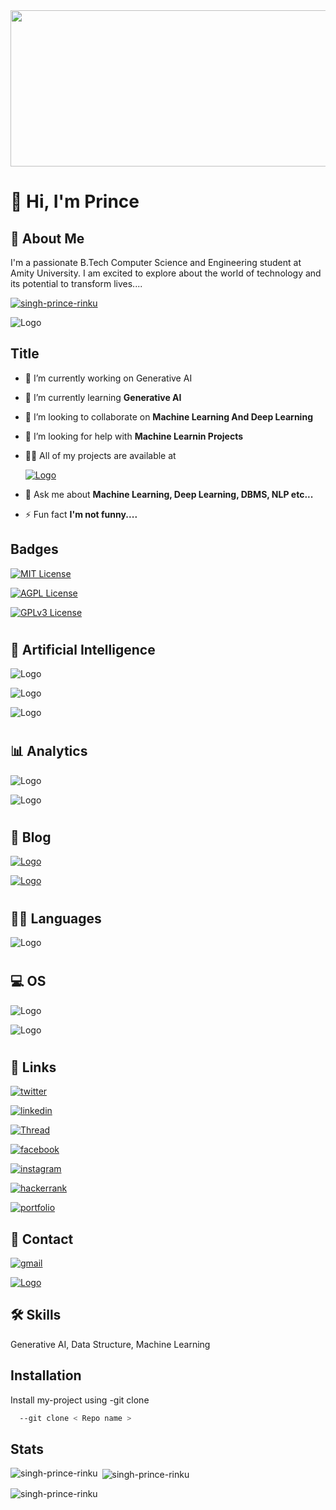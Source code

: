 
<img src="https://media0.giphy.com/media/v1.Y2lkPTc5MGI3NjExbWN4aWp5c3FwNHRoYngyOW0zb2V3djdidzc5bnF6OHJvY2NvZGtvYiZlcD12MV9pbnRlcm5hbF9naWZfYnlfaWQmY3Q9Zw/yBvndlpq8aCvS/giphy.gif" style="height: 250px; width: 900px;">

# 🐳 Hi, I'm  Prince 
## 🚀 About Me 



 I'm a passionate B.Tech Computer Science and Engineering student at Amity University. I am excited to explore about the world of technology and its potential to transform lives....


<p align="left">
  <a href="https://github.com/ryo-ma/github-profile-trophy">
    <img src="https://github-profile-trophy.vercel.app/?username=singh-prince-rinku&theme=github" alt="singh-prince-rinku" />
  </a>
</p>





![Logo](https://raw.githubusercontent.com/marwin1991/profile-technology-icons/refs/heads/main/icons/pygame.png)




## Title

- 🔭 I’m currently working on Generative AI

- 🌱 I’m currently learning **Generative AI**

- 👯 I’m looking to collaborate on **Machine Learning And Deep Learning**

- 🤝 I’m looking for help with **Machine Learnin Projects**

- 👨‍💻 All of my projects are available at 

    [![Logo](https://img.shields.io/badge/GitHub-100000?style=for-the-badge&logo=github&logoColor=white)](https://github.com/Singh-Prince-Rinku) 

- 💬 Ask me about **Machine Learning, Deep Learning, DBMS, NLP etc...**

- ⚡ Fun fact **I'm not funny....**

## Badges



[![MIT License](https://img.shields.io/badge/License-MIT-green.svg)](https://choosealicense.com/licenses/mit/)

[![AGPL License](https://img.shields.io/badge/license-AGPL-blue.svg)](http://www.gnu.org/licenses/agpl-3.0)

[![GPLv3 License](https://img.shields.io/badge/License-GPL%20v3-yellow.svg)](https://opensource.org/licenses/)





#
## 🤖 Artificial Intelligence

![Logo](https://img.shields.io/badge/PyTorch-EE4C2C?style=for-the-badge&logo=pytorch&logoColor=white)

![Logo](https://img.shields.io/badge/TensorFlow-FF6F00?style=for-the-badge&logo=tensorflow&logoColor=white)

![Logo](https://img.shields.io/badge/Google%20Gemini-8E75B2?style=for-the-badge&logo=googlegemini&logoColor=white)
# 
 ## 📊 Analytics 

 ![Logo](https://img.shields.io/badge/Codecov-F01F7A?style=for-the-badge&logo=Codecov&logoColor=white)

 ![Logo](https://img.shields.io/badge/Google%20Analytics-E37400?style=for-the-badge&logo=google%20analytics&logoColor=white)
# 
## 📝 Blog
[![Logo](https://img.shields.io/badge/dev.to-0A0A0A?style=for-the-badge&logo=devdotto&logoColor=white)](https://dev.to/prince6202)

[![Logo](https://img.shields.io/badge/GeeksforGeeks-298D46?style=for-the-badge&logo=geeksforgeeks&logoColor=white)](https://www.geeksforgeeks.org/user/sahilsinghutt/)


# 
## 👩‍💻 Languages

![Logo](https://img.shields.io/badge/Python-FFD43B?style=for-the-badge&logo=python&logoColor=blue)
# 
## 💻 OS 
![Logo](https://img.shields.io/badge/mac%20os-000000?style=for-the-badge&logo=apple&logoColor=white)

![Logo](https://img.shields.io/badge/Windows-0078D6?style=for-the-badge&logo=windows&logoColor=white)
#     
## 🔗 Links

[![twitter](https://img.shields.io/badge/X-000000?style=for-the-badge&logo=x&logoColor=white)](https://x.com/coder_prince04)

[![linkedin](https://img.shields.io/badge/linkedin-0A66C2?style=for-the-badge&logo=linkedin&logoColor=white)](https://www.linkedin.com/in/singh-prince-rinku-237615273/)

[![Thread](https://img.shields.io/badge/Threads-000000?style=for-the-badge&logo=Threads&logoColor=white)](https://www.threads.net/@91.prince_)

[![facebook](https://img.shields.io/badge/Facebook-1877F2?style=for-the-badge&logo=facebook&logoColor=white)](https://www.facebook.com/profile.php?id=100085221856762)

[![instagram](https://img.shields.io/badge/Instagram-E4405F?style=for-the-badge&logo=instagram&logoColor=white)](https://www.instagram.com/91.prince_/)

[![hackerrank](https://img.shields.io/badge/-Hackerrank-2EC866?style=for-the-badge&logo=HackerRank&logoColor=white)](https://www.hackerrank.com/profile/sahilsingh000578)

[![portfolio](https://img.shields.io/badge/my_portfolio-000?style=for-the-badge&logo=ko-fi&logoColor=white)](https://prince-port-me.netlify.app/)


## 📱 Contact

[![gmail](https://img.shields.io/badge/Gmail-D14836?style=for-the-badge&logo=gmail&logoColor=white)](mailto:7h.op0.prince@gmail.com)

[![Logo](https://img.shields.io/badge/WhatsApp-25D366?style=for-the-badge&logo=whatsapp&logoColor=white)](https://wa.me/916202660622)


## 🛠 Skills
Generative AI, Data Structure, Machine Learning       



## Installation

Install my-project using -git clone

```bash
  --git clone < Repo name >
```
    
## Stats

<p><img align="left" src="https://github-readme-stats.vercel.app/api/top-langs?username=singh-prince-rinku&show_icons=true&locale=en&layout=compact" alt="singh-prince-rinku" /></p>

<p>&nbsp;<img align="center" src="https://github-readme-stats.vercel.app/api?username=singh-prince-rinku&show_icons=true&locale=en" alt="singh-prince-rinku" /></p>

<p><img align="center" src="https://github-readme-streak-stats.herokuapp.com/?user=singh-prince-rinku&" alt="singh-prince-rinku" /></p>
